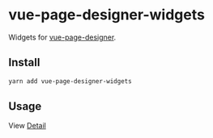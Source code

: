 # vue-page-designer-widgets

Widgets for [vue-page-designer](https://github.com/ASVVIZIT/vue-page-designer-vue3).

## Install

```bash
yarn add vue-page-designer-widgets
```

## Usage

View [Detail](https://github.com/ASVVIZIT/vue-page-designer-vue3)
